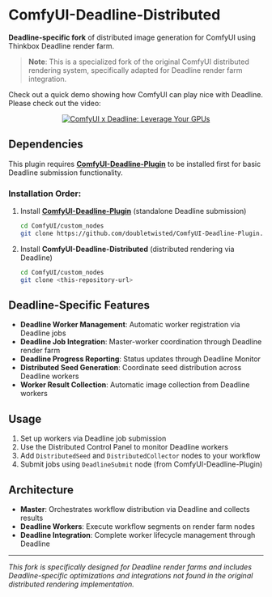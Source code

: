 # ComfyUI-Deadline-Distributed

**Deadline-specific fork** of distributed image generation for ComfyUI using Thinkbox Deadline render farm.

> **Note**: This is a specialized fork of the original ComfyUI distributed rendering system, specifically adapted for Deadline render farm integration.

Check out a quick demo showing how ComfyUI can play nice with Deadline. Please check out the video:
<p align="center"> <a href="https://youtu.be/NFmIvEoEPiU"> <img src="https://img.youtube.com/vi/NFmIvEoEPiU/maxresdefault.jpg" alt="ComfyUI x Deadline: Leverage Your GPUs" /> </a> </p>

## Dependencies

This plugin requires **[ComfyUI-Deadline-Plugin](https://github.com/doubletwisted/ComfyUI-Deadline-Plugin)** to be installed first for basic Deadline submission functionality.

### Installation Order:
1. Install **[ComfyUI-Deadline-Plugin](https://github.com/doubletwisted/ComfyUI-Deadline-Plugin)** (standalone Deadline submission)
   ```bash
   cd ComfyUI/custom_nodes
   git clone https://github.com/doubletwisted/ComfyUI-Deadline-Plugin.git
   ```
2. Install **ComfyUI-Deadline-Distributed** (distributed rendering via Deadline)
   ```bash
   cd ComfyUI/custom_nodes  
   git clone <this-repository-url>
   ```

## Deadline-Specific Features

- **Deadline Worker Management**: Automatic worker registration via Deadline jobs
- **Deadline Job Integration**: Master-worker coordination through Deadline render farm
- **Deadline Progress Reporting**: Status updates through Deadline Monitor
- **Distributed Seed Generation**: Coordinate seed distribution across Deadline workers
- **Worker Result Collection**: Automatic image collection from Deadline workers

## Usage

1. Set up workers via Deadline job submission
2. Use the Distributed Control Panel to monitor Deadline workers
3. Add `DistributedSeed` and `DistributedCollector` nodes to your workflow
4. Submit jobs using `DeadlineSubmit` node (from ComfyUI-Deadline-Plugin)

## Architecture

- **Master**: Orchestrates workflow distribution via Deadline and collects results
- **Deadline Workers**: Execute workflow segments on render farm nodes
- **Deadline Integration**: Complete worker lifecycle management through Deadline

---

*This fork is specifically designed for Deadline render farms and includes Deadline-specific optimizations and integrations not found in the original distributed rendering implementation.*
